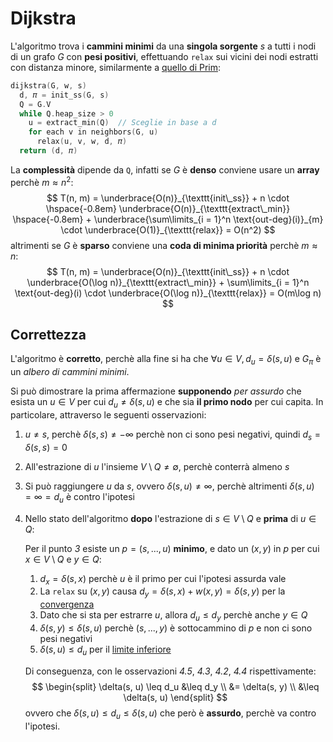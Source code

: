 # Dijkstra

L'algoritmo trova i **cammini minimi** da una **singola sorgente** $s$ a tutti i nodi di un grafo $G$ con **pesi positivi**, effettuando `relax` sui vicini dei nodi estratti con distanza minore, similarmente a [quello di Prim](../../02/03/README.md):
```c
dijkstra(G, w, s)
  d, 𝜋 = init_ss(G, s)
  Q = G.V
  while Q.heap_size > 0
    u = extract_min(Q)  // Sceglie in base a d
    for each v in neighbors(G, u)
      relax(u, v, w, d, 𝜋)
  return (d, 𝜋)
```

La **complessità** dipende da `Q`, infatti se $G$ è **denso** conviene usare un **array** perchè $m \approx n^2$:
$$
T(n, m) = \underbrace{O(n)}_{\texttt{init\_ss}} + n \cdot \hspace{-0.8em} \underbrace{O(n)}_{\texttt{extract\_min}} \hspace{-0.8em} + \underbrace{\sum\limits_{i = 1}^n \text{out-deg}(i)}_{m} \cdot \underbrace{O(1)}_{\texttt{relax}} = O(n^2)
$$
altrimenti se $G$ è **sparso** conviene una **coda di minima priorità** perchè $m \approx n$:
$$
T(n, m) = \underbrace{O(n)}_{\texttt{init\_ss}} + n \cdot \underbrace{O(\log n)}_{\texttt{extract\_min}} + \sum\limits_{i = 1}^n \text{out-deg}(i) \cdot \underbrace{O(\log n)}_{\texttt{relax}} = O(m\log n)
$$

## Correttezza

L'algoritmo è **corretto**, perchè alla fine si ha che $\forall u \in V, d_u = \delta(s, u)$ e $G_\pi$ è un _albero di cammini minimi_.

Si può dimostrare la prima affermazione **supponendo** _per assurdo_ che esista un $u \in V$ per cui $d_u \neq \delta(s, u)$ e che sia **il primo nodo** per cui capita.
In particolare, attraverso le seguenti osservazioni:
1. $u \neq s$, perchè $\delta(s, s) \neq -\infty$ perchè non ci sono pesi negativi, quindi $d_s = \delta(s, s) = 0$
2. All'estrazione di $u$ l'insieme $V \setminus Q \neq \emptyset$, perchè conterrà almeno $s$
3. Si può raggiungere $u$ da $s$, ovvero $\delta(s, u) \neq \infty$, perchè altrimenti $\delta(s, u) = \infty = d_u$ è contro l'ipotesi
4. Nello stato dell'algoritmo **dopo** l'estrazione di $s \in V \setminus Q$ e **prima** di $u \in Q$:

	Per il punto _3_ esiste un $p = (s, ..., u)$ **minimo**, e dato un $(x, y)$ in $p$ per cui $x \in V \setminus Q$ e $y \in Q$:
	1. $d_x = \delta(s, x)$ perchè $u$ è il primo per cui l'ipotesi assurda vale
	2. La `relax` su $(x, y)$ causa $d_y = \delta(s, x) + w(x, y) = \delta(s, y)$ per la [convergenza](../README.md#proprietà)
	3. Dato che si sta per estrarre $u$, allora $d_u \leq d_y$ perchè anche $y \in Q$
	4. $\delta(s, y) \leq \delta(s, u)$ perchè $(s, ..., y)$ è sottocammino di $p$ e non ci sono pesi negativi
	5. $\delta(s, u) \leq d_u$ per il [limite inferiore](../README.md#proprietà)

	Di conseguenza, con le osservazioni _4.5_, _4.3_, _4.2_, _4.4_ rispettivamente:
	$$
	\begin{split}
	\delta(s, u) \leq d_u &\leq d_y \\
	&= \delta(s, y) \\
	&\leq \delta(s, u)
	\end{split}
	$$
	ovvero che $\delta(s, u) \leq d_u \leq \delta(s, u)$ che però è **assurdo**, perchè va contro l'ipotesi.
